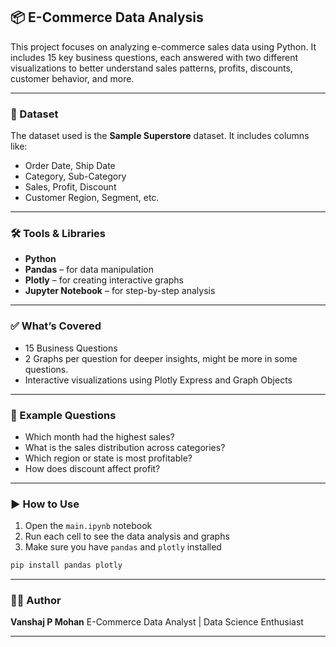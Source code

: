


## 📦 E-Commerce Data Analysis

This project focuses on analyzing e-commerce sales data using Python. It includes 15 key business questions, each answered with two different visualizations to better understand sales patterns, profits, discounts, customer behavior, and more.

---

### 📂 Dataset

The dataset used is the **Sample Superstore** dataset.
It includes columns like:

* Order Date, Ship Date
* Category, Sub-Category
* Sales, Profit, Discount
* Customer Region, Segment, etc.

---

### 🛠 Tools & Libraries

* **Python**
* **Pandas** – for data manipulation
* **Plotly** – for creating interactive graphs
* **Jupyter Notebook** – for step-by-step analysis

---

### ✅ What’s Covered

* 15 Business Questions
* 2 Graphs per question for deeper insights, might be more in some questions.
* Interactive visualizations using Plotly Express and Graph Objects

---

### 📌 Example Questions

* Which month had the highest sales?
* What is the sales distribution across categories?
* Which region or state is most profitable?
* How does discount affect profit?

---

### ▶️ How to Use

1. Open the `main.ipynb` notebook
2. Run each cell to see the data analysis and graphs
3. Make sure you have `pandas` and `plotly` installed

```bash
pip install pandas plotly
```

---

### 🙋‍♂️ Author

**Vanshaj P Mohan**
E-Commerce Data Analyst | Data Science Enthusiast

---

